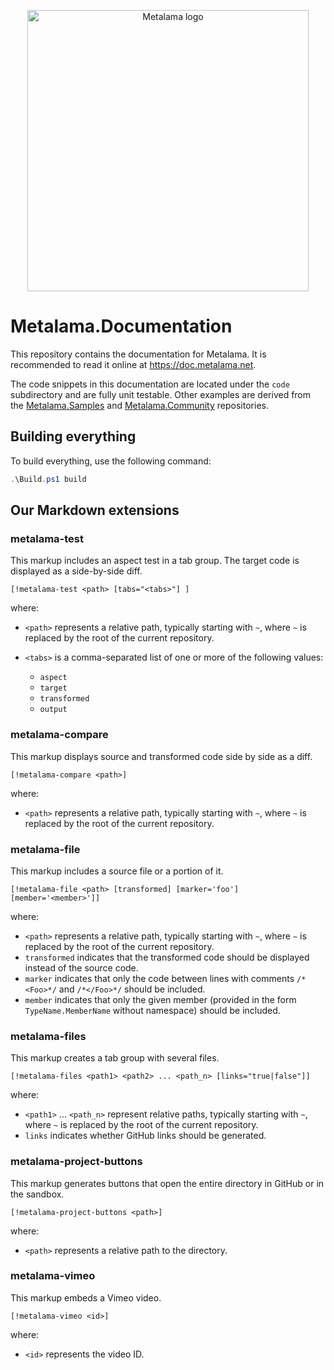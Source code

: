 <!-- Matomo Image Tracker-->
<img referrerpolicy="no-referrer-when-downgrade" src="https://postsharp.matomo.cloud/matomo.php?idsite=4&amp;rec=1" style="border:0" alt="" />
<!-- End Matomo -->

<p align="center">
<img width="450" src="https://github.com/postsharp/Metalama/raw/master/images/metalama-by-postsharp.svg" alt="Metalama logo" />
</p>

# Metalama.Documentation

This repository contains the documentation for Metalama. It is recommended to read it online at https://doc.metalama.net.

The code snippets in this documentation are located under the `code` subdirectory and are fully unit testable. Other examples are derived from the [Metalama.Samples](https://github.com/postsharp/Metalama.Samples) and [Metalama.Community](https://github.com/postsharp/Metalama.Community) repositories.

## Building everything

To build everything, use the following command:

```powershell
.\Build.ps1 build
```


## Our Markdown extensions

### metalama-test

This markup includes an aspect test in a tab group. The target code is displayed as a side-by-side diff.

```
[!metalama-test <path> [tabs="<tabs>"] ]
```

where:

* `<path>` represents a relative path, typically starting with `~`, where `~` is replaced by the root of the current repository.
* `<tabs>` is a comma-separated list of one or more of the following values:

    * `aspect`
    * `target`
    * `transformed`
    * `output`

### metalama-compare

This markup displays source and transformed code side by side as a diff.

```
[!metalama-compare <path>]
```

where:

* `<path>` represents a relative path, typically starting with `~`, where `~` is replaced by the root of the current repository.

### metalama-file

This markup includes a source file or a portion of it.

```
[!metalama-file <path> [transformed] [marker='foo'] [member='<member>']]
```

where:

* `<path>` represents a relative path, typically starting with `~`, where `~` is replaced by the root of the current repository.
* `transformed` indicates that the transformed code should be displayed instead of the source code.
* `marker` indicates that only the code between lines with comments `/*<Foo>*/` and `/*</Foo>*/` should be included.
* `member` indicates that only the given member (provided in the form `TypeName.MemberName` without namespace) should be included.

### metalama-files

This markup creates a tab group with several files.

```
[!metalama-files <path1> <path2> ... <path_n> [links="true|false"]]
```

where:

* `<path1>` ... `<path_n>` represent relative paths, typically starting with `~`, where `~` is replaced by the root of the current repository.
* `links` indicates whether GitHub links should be generated.

### metalama-project-buttons

This markup generates buttons that open the entire directory in GitHub or in the sandbox.

```
[!metalama-project-buttons <path>]
```

where:

* `<path>` represents a relative path to the directory.

### metalama-vimeo

This markup embeds a Vimeo video.

```
[!metalama-vimeo <id>]
```

where:

* `<id>` represents the video ID.
